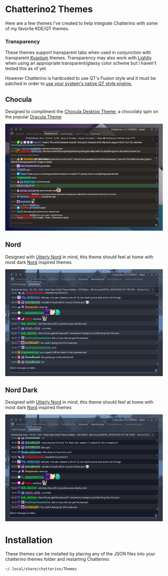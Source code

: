 # Chatterino2 Themes
Here are a few themes I've created to help integrate Chatterino with some of my favorite KDE/QT themes.

### Transparency
These themes support transparent tabs when used in conjunction with transparent [Kvantum](https://github.com/tsujan/Kvantum) themes. Transparency may also work with [Lightly](https://github.com/Luwx/Lightly) when using an appropriate transparent/glassy color scheme but I haven't tested this as of yet.

However Chatterino is hardcoded to use QT's Fusion style and it must be patched in order to [use your system's native QT style engine.](https://github.com/hekel/chatterino-stuffs)

## Chocula
Designed to compliment the [Chocula Desktop Theme](https://github.com/SueDonham/chocula-desktop-theme); a chocolaty spin on the popular [Dracula Theme](https://github.com/dracula/gtk)

![settings](previews/chocula.webp)

## Nord
Designed with [Utterly Nord](https://github.com/HimDek/Utterly-Nord-Plasma) in mind, this theme should feel at home with most dark [Nord](https://www.nordtheme.com/) inspired themes  

![settings](previews/nord.webp)  

## Nord Dark
Designed with [Utterly Nord](https://github.com/HimDek/Utterly-Nord-Plasma) in mind, this theme should feel at home with most dark [Nord](https://www.nordtheme.com/) inspired themes  

![settings](previews/nord-dark.webp)

# Installation
These themes can be installed by placing any of the JSON files into your chatterino themes folder and restarting Chatterino:
```
~/.local/share/chatterino/Themes
```